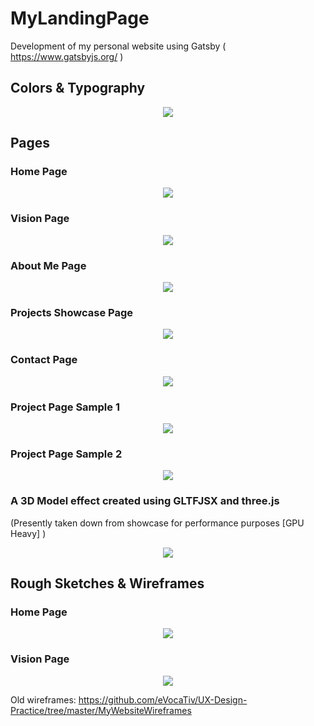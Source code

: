 # MyLandingPage
Development of my personal website using Gatsby ( https://www.gatsbyjs.org/ )

## Colors & Typography
<p align="center"><img src="screenshots/colors-typography.jpg" /></p>


## Pages
### Home Page 
<p align="center"><img src="screenshots/home-page.JPG" /></p>

### Vision Page 
<p align="center"><img src="screenshots/vision-page.JPG" /></p>

### About Me Page 
<p align="center"><img src="screenshots/about-me.JPG" /></p>

### Projects Showcase Page 
<p align="center"><img src="screenshots/projects-page.JPG" /></p>

### Contact Page 
<p align="center"><img src="screenshots/contact-page.JPG" /></p>

### Project Page Sample 1
<p align="center"><img src="screenshots/proj-1.JPG" /></p>

### Project Page Sample 2
<p align="center"><img src="screenshots/proj-2.JPG" /></p>

### A 3D Model effect created using GLTFJSX and three.js
(Presently taken down from showcase for performance purposes [GPU Heavy] )
<p align="center"><img src="screenshots/model.JPG" /></p>

## Rough Sketches & Wireframes
### Home Page
<p align="center"><img src="screenshots/Home Page Start WF.jpg" /></p>

### Vision Page
<p align="center"><img src="screenshots/Vision Page HF WF.jpg" /></p>

Old wireframes: https://github.com/eVocaTiv/UX-Design-Practice/tree/master/MyWebsiteWireframes

